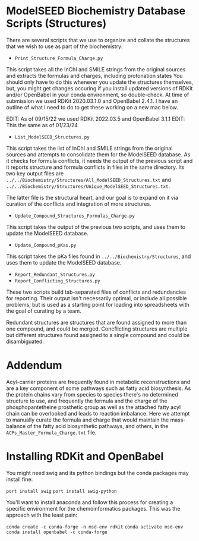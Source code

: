 # ModelSEED Biochemistry Database Scripts (Structures)

There are several scripts that we use to organize and collate the structures that we wish to use as part of the biochemistry:

* `Print_Structure_Formula_Charge.py`

This script takes all the InChI and SMILE strings from the original
sources and extracts the formulas and charges, including protonation
states You should only have to do this whenever you update the
structures themselves, but, you might get changes occuring if you
install updated versions of RDKit and/or OpenBabel in your conda
environment, so double-check. At time of submission we used RDKit
2020.03.1.0 and OpenBabel 2.4.1. I have an outline of what I need to 
do to get these working on a new mac below.

EDIT: As of 09/15/22 we used RDKit 2022.03.5 and OpenBabel 3.1.1
EDIT: This the same as of 01/23/24

* `List_ModelSEED_Structures.py` 

This script takes the list of InChI and SMILE strings from the
original sources and attempts to consolidate them for the ModelSEED
database.  As it checks for formula conflicts, it needs the output of
the previous script and it reports structure and formula conflicts in
files in the same directory.  Its two key output files are
`../../Biochemistry/Structures/All_ModelSEED_Structures.txt` and
`../../Biochemistry/Structures/Unique_ModelSEED_Structures.txt`.

The latter file is the structural heart, and our goal is to expand on
it via curation of the conflicts and integration of more structures.

* `Update_Compound_Structures_Formulas_Charge.py`

This script takes the output of the previous two scripts, and uses
them to update the ModelSEED database.

* `Update_Compound_pKas.py`

This script takes the pKa files found in
`../../Biochemistry/Structures`, and uses them to update the ModelSEED
database.

* `Report_Redundant_Structures.py`
* `Report_Conflicting_Structures.py`

These two scripts build tab-separated files of conflicts and
redundancies for reporting. Their output isn't necessarily optimal, or
include all possible problems, but is used as a starting point for
loading into spreadsheets with the goal of curating by a team.

Redundant structures are structures that are found assigned to more
than one compound, and could be merged. Concflicting structures are
multiple but different structures found assigned to a single compound
and could be disambiguated.

# Addendum

Acyl-carrier proteins are frequently found in metabolic
reconstructions and are a key component of some pathways such as fatty
acid biosynthesis. As the protein chains vary from species to species
there's no determined structure to use, and frequently the formula and
the charge of the phosphopantetheine prosthetic group as well as the
attached fatty acyl chain can be overlooked and leads to reaction
imbalance. Here we attempt to manually curate the formula and charge
that would maintain the mass-balance of the fatty acid biosynthetic
pathways, and others, in the `ACPs_Master_Formula_Charge.txt` file.

# Installing RDKit and OpenBabel

You might need swig and its python bindings but the conda packages may 
install fine:

`port install swig`
`port install swig-python`

You'll want to install anaconda and follow this process for creating
a specific environment for the chemoinformatics packages. This was
the approach with the least pain:

`conda create -c conda-forge -n msd-env rdkit`
`conda activate msd-env`
`conda install openbabel -c conda-forge`
